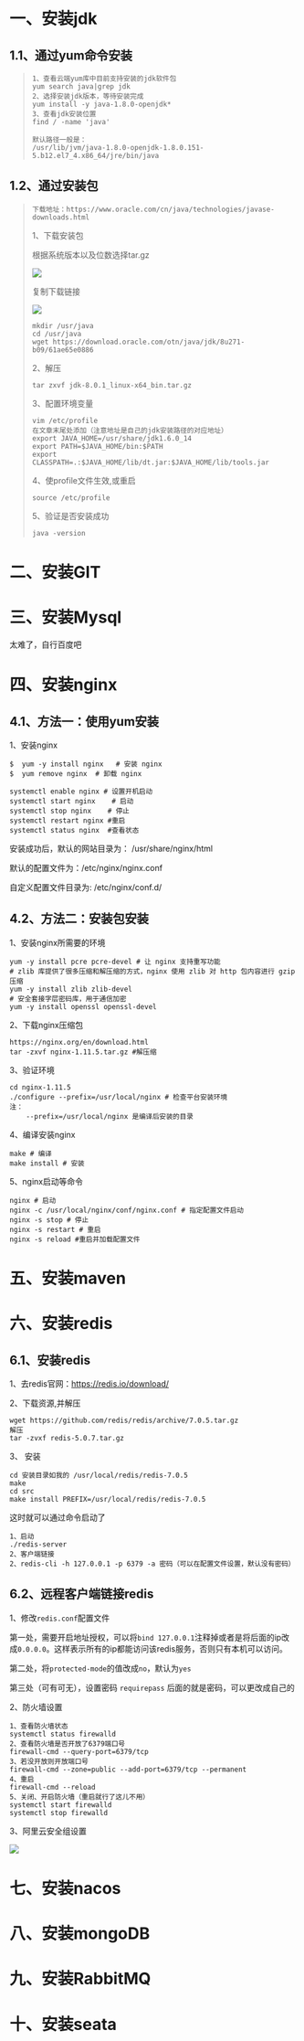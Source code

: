 # 一、安装jdk

## 1.1、通过yum命令安装

> ```shell
> 1、查看云端yum库中目前支持安装的jdk软件包
> yum search java|grep jdk
> 2、选择安装jdk版本，等待安装完成
> yum install -y java-1.8.0-openjdk*
> 3、查看jdk安装位置
> find / -name 'java'
> 
> 默认路径一般是：
> /usr/lib/jvm/java-1.8.0-openjdk-1.8.0.151-5.b12.el7_4.x86_64/jre/bin/java
> ```
>
> 

## 1.2、通过安装包

> ```
> 下载地址：https://www.oracle.com/cn/java/technologies/javase-downloads.html
> ```
>
> 1、下载安装包
>
> 根据系统版本以及位数选择tar.gz
>
> ![](images\image-0ce0659c9ad74eab81e80d04b1000db2.png)
>
> 复制下载链接
>
> ![](images\image-971d274b30404abcb2618a5eff5e4fc3.png)
>
> ```shell
> mkdir /usr/java
> cd /usr/java
> wget https://download.oracle.com/otn/java/jdk/8u271-b09/61ae65e0886
> ```
>
> 2、解压
>
> ```shell
> tar zxvf jdk-8.0.1_linux-x64_bin.tar.gz
> ```
>
> 3、配置环境变量
>
> ```shell
> vim /etc/profile
> 在文章末尾处添加（注意地址是自己的jdk安装路径的对应地址）
> export JAVA_HOME=/usr/share/jdk1.6.0_14
> export PATH=$JAVA_HOME/bin:$PATH
> export CLASSPATH=.:$JAVA_HOME/lib/dt.jar:$JAVA_HOME/lib/tools.jar
> ```
>
> 4、使profile文件生效,或重启
>
> ```shell
> source /etc/profile
> ```
>
> 5、验证是否安装成功
>
> ```shell
> java -version
> ```

# 二、安装GIT

# 三、安装Mysql

太难了，自行百度吧

# 四、安装nginx

## 4.1、方法一：使用yum安装

1、安装nginx

```shell
$  yum -y install nginx   # 安装 nginx
$  yum remove nginx  # 卸载 nginx
```

```shell
systemctl enable nginx # 设置开机启动 
systemctl start nginx    # 启动
systemctl stop nginx	# 停止
systemctl restart nginx	#重启
systemctl status nginx	#查看状态
```

安装成功后，默认的网站目录为： /usr/share/nginx/html

默认的配置文件为：/etc/nginx/nginx.conf

自定义配置文件目录为: /etc/nginx/conf.d/

## 4.2、方法二：安装包安装

1、安装nginx所需要的环境

```shell
yum -y install pcre pcre-devel # 让 nginx 支持重写功能
# zlib 库提供了很多压缩和解压缩的方式，nginx 使用 zlib 对 http 包内容进行 gzip 压缩
yum -y install zlib zlib-devel 
# 安全套接字层密码库，用于通信加密
yum -y install openssl openssl-devel
```

2、下载nginx压缩包

```shell
https://nginx.org/en/download.html
tar -zxvf nginx-1.11.5.tar.gz #解压缩
```

3、验证环境

```shell
cd nginx-1.11.5
./configure --prefix=/usr/local/nginx # 检查平台安装环境
注：
	--prefix=/usr/local/nginx 是编译后安装的目录
```

4、编译安装nginx

```shell
make # 编译
make install # 安装
```

5、nginx启动等命令

```shell
nginx # 启动
nginx -c /usr/local/nginx/conf/nginx.conf # 指定配置文件启动
nginx -s stop # 停止
nginx -s restart # 重启
nginx -s reload #重启并加载配置文件
```

# 五、安装maven

# 六、安装redis

## 6.1、安装redis

1、去redis官网：https://redis.io/download/

2、下载资源,并解压

```shell
wget https://github.com/redis/redis/archive/7.0.5.tar.gz
解压
tar -zvxf redis-5.0.7.tar.gz
```

3、 安装 

```shell
cd 安装目录如我的 /usr/local/redis/redis-7.0.5
make
cd src
make install PREFIX=/usr/local/redis/redis-7.0.5
```

这时就可以通过命令启动了

```shell
1、启动
./redis-server
2、客户端链接
2、redis-cli -h 127.0.0.1 -p 6379 -a 密码（可以在配置文件设置，默认没有密码）
```

## 6.2、远程客户端链接redis

1、修改`redis.conf`配置文件

第一处，需要开启地址授权，可以将`bind 127.0.0.1`注释掉或者是将后面的ip改成`0.0.0.0`。这样表示所有的ip都能访问该redis服务，否则只有本机可以访问。

第二处，将`protected-mode`的值改成`no`，默认为`yes`

第三处（可有可无），设置密码   `requirepass`  后面的就是密码，可以更改成自己的

2、防火墙设置

```shell
1、查看防火墙状态
systemctl status firewalld
2、查看防火墙是否开放了6379端口号
firewall-cmd --query-port=6379/tcp
3、若没开放则开放端口号
firewall-cmd --zone=public --add-port=6379/tcp --permanent
4、重启
firewall-cmd --reload
5、关闭、开启防火墙（重启就行了这儿不用）
systemctl start firewalld
systemctl stop firewalld
```

3、阿里云安全组设置

![](images\微信截图_20221111152323.png)

# 七、安装nacos

# 八、安装mongoDB

# 九、安装RabbitMQ

# 十、安装seata

